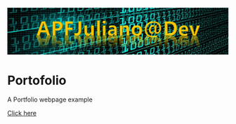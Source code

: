 ![Juliano Costa](https://raw.githubusercontent.com/julianojcs/julianojcs.github.io/master/apfjuliano.dev.png)

# Portofolio

A Portfolio webpage example

[Click here](https://card.apfjuliano.com.br/)
